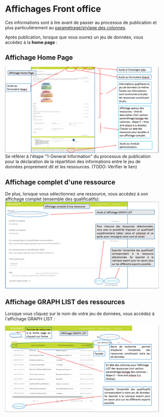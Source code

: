 # Affichages Front office

Ces informations sont à lire avant de passer au processus de publication et plus particulièrement au [paramétrage/stylage des colonnes](../processuspublication/parametagestylagedescolonnes.md).

Après publication, lorsque que vous ouvrez un jeu de données, vous accédez à la **home page** :

## Affichage Home Page

![Explication de la page d&apos;accueil](../.gitbook/assets/frontofficeaffichagehomepage.png) Se référer à l'étape "1-General Information" du processus de publication pour la déclaration de la répartition des informations entre le jeu de données proprement dit et les ressources. \(TODO: Vérifier le lien\)

## Affichage complet d'une ressource

De plus, lorsque vous sélectionnez une ressource, vous accédez à son affichage complet \(ensemble des qualificatifs\): ![Affichage d&#xE9;taill&#xE9; d&apos;une ressource](../.gitbook/assets/frontofficeaffichagecomplet.png)

## Affichage GRAPH LIST des ressources

Lorsque vous cliquez sur le nom de votre jeu de données, vous accédez à l'affichage GRAPH LIST :

![Liste des ressources](../.gitbook/assets/frontofficeaffichagegraphlist.png)

